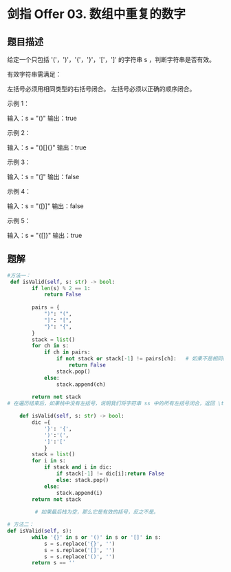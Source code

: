 # 剑指 Offer 03. 数组中重复的数字

## 题目描述
给定一个只包括 '('，')'，'{'，'}'，'['，']' 的字符串 s ，判断字符串是否有效。

有效字符串需满足：

左括号必须用相同类型的右括号闭合。
左括号必须以正确的顺序闭合。
 

示例 1：

输入：s = "()"
输出：true

示例 2：

输入：s = "()[]{}"
输出：true

示例 3：

输入：s = "(]"
输出：false

示例 4：

输入：s = "([)]"
输出：false

示例 5：

输入：s = "{[]}"
输出：true

## 题解
```python
#方法一：
 def isValid(self, s: str) -> bool:
        if len(s) % 2 == 1:
            return False
        
        pairs = {
            ")": "(",
            "]": "[",
            "}": "{",
        }
        stack = list()
        for ch in s:
            if ch in pairs:
                if not stack or stack[-1] != pairs[ch]:   # 如果不是相同的类型，或者栈中并没有左括号，那么字符串 ss 无效，返回 \text{False}False。
                    return False
                stack.pop()
            else:
                stack.append(ch)
        
        return not stack
# 在遍历结束后，如果栈中没有左括号，说明我们将字符串 ss 中的所有左括号闭合，返回 \text{True}True，否则返回 \text{False}False

```
```python
    def isValid(self, s: str) -> bool:
        dic ={
            '}': '{',
            ')':'(',
            ']':'['
            }
        stack = list()
        for i in s:
            if stack and i in dic:
                if stack[-1] != dic[i]:return False
                else: stack.pop()                
            else:
                stack.append(i)
        return not stack 
       
         # 如果最后栈为空，那么它是有效的括号，反之不是。
```

```python
# 方法二：
def isValid(self, s):
        while '{}' in s or '()' in s or '[]' in s:
            s = s.replace('{}', '')
            s = s.replace('[]', '')
            s = s.replace('()', '')
        return s == ''
```
